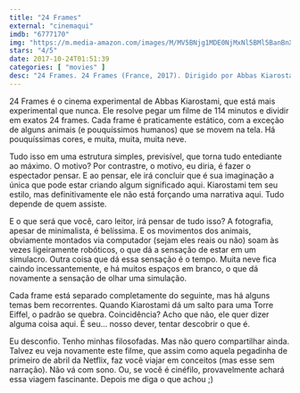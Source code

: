 ```yaml
---
title: "24 Frames"
external: "cinemaqui"
imdb: "6777170"
img: "https://m.media-amazon.com/images/M/MV5BNjg1MDE0NjMxNl5BMl5BanBnXkFtZTgwNDk4MjQwNzM@._V1_SY150_CR10,0,101,150_.jpg"
stars: "4/5"
date: 2017-10-24T01:51:39
categories: [ "movies" ]
desc: "24 Frames. 24 Frames (France, 2017). Dirigido por Abbas Kiarostami."
---
```

24 Frames é o cinema experimental de Abbas Kiarostami, que está mais experimental que nunca. Ele resolve pegar um filme de 114 minutos e dividir em exatos 24 frames. Cada frame é praticamente estático, com a exceção de alguns animais (e pouquíssimos humanos) que se movem na tela. Há pouquíssimas cores, e muita, muita, muita neve.

Tudo isso em uma estrutura simples, previsível, que torna tudo entediante ao máximo. O motivo? Por contrastre, o motivo, eu diria, é fazer o espectador pensar. E ao pensar, ele irá concluir que é sua imaginação a única que pode estar criando algum significado aqui. Kiarostami tem seu estilo, mas definitivamente ele não está forçando uma narrativa aqui. Tudo depende de quem assiste.

E o que será que você, caro leitor, irá pensar de tudo isso? A fotografia, apesar de minimalista, é belíssima. E os movimentos dos animais, obviamente montados via computador (sejam eles reais ou não) soam às vezes ligeiramente robóticos, o que dá a sensação de estar em um simulacro. Outra coisa que dá essa sensação é o tempo. Muita neve fica caindo incessantemente, e há muitos espaços em branco, o que dá novamente a sensação de olhar uma simulação.

Cada frame está separado completamente do seguinte, mas há alguns temas bem recorrentes. Quando Kiarostami dá um salto para uma Torre Eiffel, o padrão se quebra. Coincidência? Acho que não, ele quer dizer alguma coisa aqui. É seu...  nosso dever, tentar descobrir o que é.

Eu desconfio. Tenho minhas filosofadas. Mas não quero compartilhar ainda. Talvez eu veja novamente este filme, que assim como aquela pegadinha de primeiro de abril da Netflix, faz você viajar em conceitos (mas esse sem narração). Não vá com sono. Ou, se você é cinéfilo, provavelmente achará essa viagem fascinante. Depois me diga o que achou ;)
